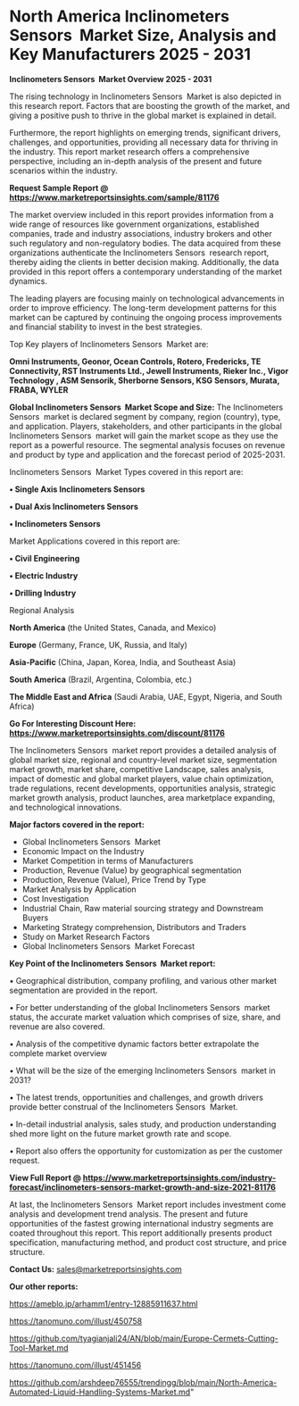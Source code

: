 # North America Inclinometers Sensors  Market Size, Analysis and Key Manufacturers 2025 - 2031

<Strong> Inclinometers Sensors  Market Overview 2025 - 2031</strong>

The rising technology in Inclinometers Sensors  Market is also depicted in this research report. Factors that are boosting the growth of the market, and giving a positive push to thrive in the global market is explained in detail.

Furthermore, the report highlights on emerging trends, significant drivers, challenges, and opportunities, providing all necessary data for thriving in the industry. This report market research offers a comprehensive perspective, including an in-depth analysis of the present and future scenarios within the industry.

<strong>Request Sample Report @ <a href=https://www.marketreportsinsights.com/sample/81176>https://www.marketreportsinsights.com/sample/81176</a></strong>

The market overview included in this report provides information from a wide range of resources like government organizations, established companies, trade and industry associations, industry brokers and other such regulatory and non-regulatory bodies. The data acquired from these organizations authenticate the Inclinometers Sensors  research report, thereby aiding the clients in better decision making. Additionally, the data provided in this report offers a contemporary understanding of the market dynamics.

The leading players are focusing mainly on technological advancements in order to improve efficiency. The long-term development patterns for this market can be captured by continuing the ongoing process improvements and financial stability to invest in the best strategies.

Top Key players of Inclinometers Sensors  Market are:

<strong>Omni Instruments, Geonor, Ocean Controls, Rotero, Fredericks, TE Connectivity, RST Instruments Ltd., Jewell Instruments, Rieker Inc., Vigor Technology , ASM Sensorik, Sherborne Sensors, KSG Sensors, Murata, FRABA, WYLER</strong>

<strong><b>Global Inclinometers Sensors  Market Scope and Size:</b></strong>
The Inclinometers Sensors  market is declared segment by company, region (country), type, and application. Players, stakeholders, and other participants in the global Inclinometers Sensors  market will gain the market scope as they use the report as a powerful resource. The segmental analysis focuses on revenue and product by type and application and the forecast period of 2025-2031.

Inclinometers Sensors  Market Types covered in this report are:

<strong>• Single Axis Inclinometers Sensors

• Dual Axis Inclinometers Sensors

• Inclinometers Sensors</strong>

Market Applications covered in this report are:

<strong>• Civil Engineering

• Electric Industry

• Drilling Industry</strong> 

Regional Analysis

<strong>North America</strong> (the United States, Canada, and Mexico)

<strong>Europe</strong> (Germany, France, UK, Russia, and Italy)

<strong>Asia-Pacific</strong> (China, Japan, Korea, India, and Southeast Asia)

<strong>South America</strong> (Brazil, Argentina, Colombia, etc.)

<strong>The Middle East and Africa</strong> (Saudi Arabia, UAE, Egypt, Nigeria, and South Africa)

<strong>Go For Interesting Discount Here: <a href=https://www.marketreportsinsights.com/discount/81176>https://www.marketreportsinsights.com/discount/81176</a></strong>

The Inclinometers Sensors  market report provides a detailed analysis of global market size, regional and country-level market size, segmentation market growth, market share, competitive Landscape, sales analysis, impact of domestic and global market players, value chain optimization, trade regulations, recent developments, opportunities analysis, strategic market growth analysis, product launches, area marketplace expanding, and technological innovations.

<strong><b>Major factors covered in the report:</b></strong>
<ul>
  <li>Global Inclinometers Sensors  Market </li>
  <li>Economic Impact on the Industry</li>
  <li>Market Competition in terms of Manufacturers</li>
  <li>Production, Revenue (Value) by geographical segmentation</li>
  <li>Production, Revenue (Value), Price Trend by Type</li>
  <li>Market Analysis by Application</li>
  <li>Cost Investigation</li>
  <li>Industrial Chain, Raw material sourcing strategy and Downstream Buyers</li>
  <li>Marketing Strategy comprehension, Distributors and Traders</li>
  <li>Study on Market Research Factors</li>
  <li>Global Inclinometers Sensors  Market Forecast</li>
</ul>

<strong><b>Key Point of the Inclinometers Sensors  Market report:</b></strong>

• Geographical distribution, company profiling, and various other market segmentation are provided in the report.

• For better understanding of the global Inclinometers Sensors  market status, the accurate market valuation which comprises of size, share, and revenue are also covered.

• Analysis of the competitive dynamic factors better extrapolate the complete market overview

• What will be the size of the emerging Inclinometers Sensors  market in 2031?

• The latest trends, opportunities and challenges, and growth drivers provide better construal of the Inclinometers Sensors  Market.

• In-detail industrial analysis, sales study, and production understanding shed more light on the future market growth rate and scope.

• Report also offers the opportunity for customization as per the customer request.

<strong><b>View Full Report @ <a href=https://www.marketreportsinsights.com/industry-forecast/inclinometers-sensors-market-growth-and-size-2021-81176>https://www.marketreportsinsights.com/industry-forecast/inclinometers-sensors-market-growth-and-size-2021-81176</a></b></strong>


At last, the Inclinometers Sensors  Market report includes investment come analysis and development trend analysis. The present and future opportunities of the fastest growing international industry segments are coated throughout this report. This report additionally presents product specification, manufacturing method, and product cost structure, and price structure.

<strong>Contact Us:</strong>
sales@marketreportsinsights.com

<strong>Our other reports:</strong>

<a href=https://ameblo.jp/arhamm1/entry-12885911637.html>https://ameblo.jp/arhamm1/entry-12885911637.html</a>

<a href=https://tanomuno.com/illust/450758>https://tanomuno.com/illust/450758</a>

<a href=https://github.com/tyagianjali24/AN/blob/main/Europe-Cermets-Cutting-Tool-Market.md>https://github.com/tyagianjali24/AN/blob/main/Europe-Cermets-Cutting-Tool-Market.md</a>

<a href=https://tanomuno.com/illust/451456>https://tanomuno.com/illust/451456</a>

<a href=https://github.com/arshdeep76555/trendingg/blob/main/North-America-Automated-Liquid-Handling-Systems-Market.md>https://github.com/arshdeep76555/trendingg/blob/main/North-America-Automated-Liquid-Handling-Systems-Market.md</a>"
